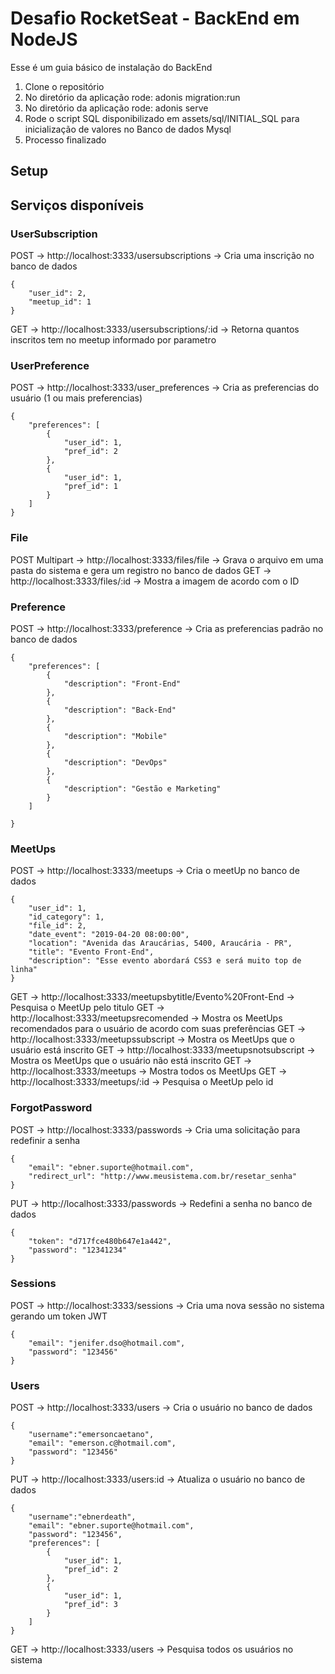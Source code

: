 # Desafio RocketSeat - BackEnd em NodeJS

Esse é um guia básico de instalação do BackEnd

1. Clone o repositório
2. No diretório da aplicação rode: adonis migration:run
3. No diretório da aplicação rode: adonis serve
4. Rode o script SQL disponibilizado em assets/sql/INITIAL_SQL para inicialização de valores no Banco de dados Mysql
5. Processo finalizado

## Setup

## Serviços disponíveis

### UserSubscription

POST -> http://localhost:3333/usersubscriptions -> Cria uma inscrição no banco de dados

```
{
	"user_id": 2,
	"meetup_id": 1
}

```

GET -> http://localhost:3333/usersubscriptions/:id -> Retorna quantos inscritos tem no meetup informado por parametro

### UserPreference

POST -> http://localhost:3333/user_preferences -> Cria as preferencias do usuário (1 ou mais preferencias)

```
{
	"preferences": [
		{
			"user_id": 1,
			"pref_id": 2
		},
		{
			"user_id": 1,
			"pref_id": 1
		}
	]
}

```

### File

POST Multipart -> http://localhost:3333/files/file -> Grava o arquivo em uma pasta do sistema e gera um registro no banco de dados
GET -> http://localhost:3333/files/:id -> Mostra a imagem de acordo com o ID

### Preference

POST -> http://localhost:3333/preference -> Cria as preferencias padrão no banco de dados

```
{
	"preferences": [
		{
			"description": "Front-End"
		},
		{
			"description": "Back-End"
		},
		{
			"description": "Mobile"
		},
		{
			"description": "DevOps"
		},
		{
			"description": "Gestão e Marketing"
		}
	]

}

```

### MeetUps

POST -> http://localhost:3333/meetups -> Cria o meetUp no banco de dados

```
{
	"user_id": 1,
	"id_category": 1,
	"file_id": 2,
	"date_event": "2019-04-20 08:00:00",
	"location": "Avenida das Araucárias, 5400, Araucária - PR",
	"title": "Evento Front-End",
	"description": "Esse evento abordará CSS3 e será muito top de linha"
}

```

GET -> http://localhost:3333/meetupsbytitle/Evento%20Front-End -> Pesquisa o MeetUp pelo titulo
GET -> http://localhost:3333/meetupsrecomended -> Mostra os MeetUps recomendados para o usuário de acordo com suas preferências
GET -> http://localhost:3333/meetupssubscript -> Mostra os MeetUps que o usuário está inscrito
GET -> http://localhost:3333/meetupsnotsubscript -> Mostra os MeetUps que o usuário não está inscrito
GET -> http://localhost:3333/meetups -> Mostra todos os MeetUps
GET -> http://localhost:3333/meetups/:id -> Pesquisa o MeetUp pelo id

### ForgotPassword

POST -> http://localhost:3333/passwords -> Cria uma solicitação para redefinir a senha

```
{
	"email": "ebner.suporte@hotmail.com",
	"redirect_url": "http://www.meusistema.com.br/resetar_senha"
}

```

PUT -> http://localhost:3333/passwords -> Redefini a senha no banco de dados

```
{
	"token": "d717fce480b647e1a442",
	"password": "12341234"
}

```

### Sessions

POST -> http://localhost:3333/sessions -> Cria uma nova sessão no sistema gerando um token JWT

```
{
	"email": "jenifer.dso@hotmail.com",
	"password": "123456"
}

```

### Users

POST -> http://localhost:3333/users -> Cria o usuário no banco de dados

```
{
	"username":"emersoncaetano",
	"email": "emerson.c@hotmail.com",
	"password": "123456"
}

```

PUT -> http://localhost:3333/users:id -> Atualiza o usuário no banco de dados

```
{
	"username":"ebnerdeath",
	"email": "ebner.suporte@hotmail.com",
	"password": "123456",
	"preferences": [
		{
			"user_id": 1,
			"pref_id": 2
		},
		{
			"user_id": 1,
			"pref_id": 3
		}
	]
}

```

GET -> http://localhost:3333/users -> Pesquisa todos os usuários no sistema
